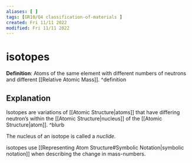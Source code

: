 ```yaml
---
aliases: [ ]
tags: [GR10/Q4 classification-of-materials ]
created: Fri 11/11 2022
modified: Fri 11/11 2022
---
```

# isotopes
**Definition**: Atoms of the same element with different numbers of neutrons and different [[Relative Atomic Mass]]. ^definition

## Explanation
Isotopes are variations of [[Atomic Structure|atoms]] that have differing neutron’s within the [[Atomic Structure|nucleus]] of the [[Atomic Structure|atom]].  ^blurb

The nucleus of an isotope is called a *nuclide*. 

isotopes use [[Representing Atom Structure#Symbolic Notation|symbolic notation]] when describing the change in mass-numbers. 
